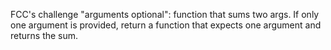 FCC's challenge "arguments optional":
 function that sums two args. 
 If only one argument is provided, return a function that expects one argument and returns the sum.
